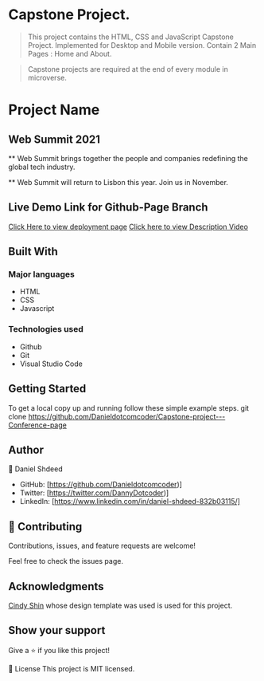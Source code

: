 # Capstone Project.

> This project contains the HTML, CSS and JavaScript Capstone Project.
> Implemented for Desktop and Mobile version.
> Contain 2 Main Pages : Home and About.
 
> Capstone projects are required at the end of every module in microverse.

# Project Name
## Web Summit 2021

** Web Summit brings together the people and companies redefining the global tech industry.

** Web Summit will return to Lisbon this year. Join us in November. 

## Live Demo Link for Github-Page Branch

[Click Here to view deployment page](https://danieldotcomcoder.github.io/Capstone-project---Conference-page/)
[Click here to view Description Video](https://www.loom.com/share/12eb5c9233554938b463f387974f39b9)
## Built With
### Major languages
- HTML
- CSS
- Javascript


### Technologies used
- Github
- Git
- Visual Studio Code


## Getting Started
To get a local copy up and running follow these simple example steps.
git clone https://github.com/Danieldotcomcoder/Capstone-project---Conference-page


## Author
👤 Daniel Shdeed

- GitHub: [https://github.com/Danieldotcomcoder)]
- Twitter: [https://twitter.com/DannyDotcoder)]
- LinkedIn: [https://www.linkedin.com/in/daniel-shdeed-832b03115/]

## 🤝 Contributing
Contributions, issues, and feature requests are welcome!

Feel free to check the issues page.

## Acknowledgments

[Cindy Shin](https://www.behance.net/gallery/29845175/CC-Global-Summit-2015) whose design template was used is used for this project.

## Show your support
Give a ⭐️ if you like this project!

📝 License
This project is MIT licensed.
